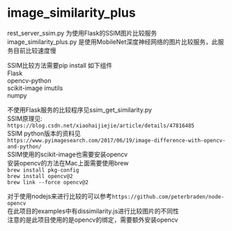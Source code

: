 # image_similarity_plus

rest_server_ssim.py 为使用Flask的SSIM图片比较服务      
image_similarity_plus.py 是使用MobileNet深度神经网络的图片比较服务，此服务目前比较速度慢     

SSIM比较方法需要pip install 如下组件           
Flask        
opencv-python      
scikit-image
imutils      
numpy       

不使用Flask服务的比较程序见ssim_get_similarity.py    
SSIM原理见:     
`https://blog.csdn.net/xiaohaijiejie/article/details/47816485`     
SSIM python版本的资料见   
`https://www.pyimagesearch.com/2017/06/19/image-difference-with-opencv-and-python/`     
SSIM使用的scikit-image也需要安装opencv     
安装opencv的方法在Mac上面需要使用brew        
`brew install pkg-config`      
`brew install opencv@2`      
`brew link --force opencv@2`      


对于使用nodejs来进行比较的可以参考`https://github.com/peterbraden/node-opencv`      
在此项目的examples中有dissimilarity.js进行比较图片的不同性     
注意的是此项目使用的是opencv的绑定，需要额外安装opencv      

